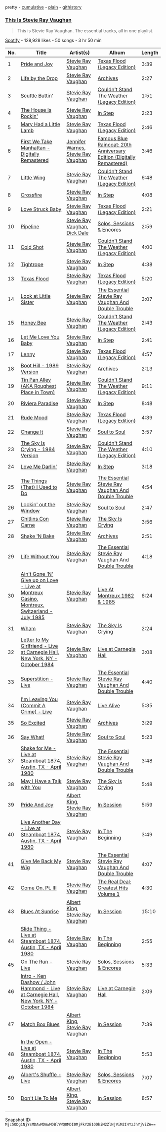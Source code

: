 pretty - [cumulative](/playlists/cumulative/37i9dQZF1DZ06evO35m9Q4.md) - [plain](/playlists/plain/37i9dQZF1DZ06evO35m9Q4) - [githistory](https://github.githistory.xyz/mackorone/spotify-playlist-archive/blob/main/playlists/plain/37i9dQZF1DZ06evO35m9Q4)

### [This Is Stevie Ray Vaughan](https://open.spotify.com/playlist/37i9dQZF1DZ06evO35m9Q4)

> This is Stevie Ray Vaughan\. The essential tracks, all in one playlist.

[Spotify](https://open.spotify.com/user/spotify) - 128,928 likes - 50 songs - 3 hr 50 min

| No. | Title | Artist(s) | Album | Length |
|---|---|---|---|---|
| 1 | [Pride and Joy](https://open.spotify.com/track/1a2iF9XymafjRk56q7oCxo) | [Stevie Ray Vaughan](https://open.spotify.com/artist/5fsDcuclIe8ZiBD5P787K1) | [Texas Flood \(Legacy Edition\)](https://open.spotify.com/album/1AL5oXZRtTc8PyhcTwg4xQ) | 3:39 |
| 2 | [Life by the Drop](https://open.spotify.com/track/1cyftogE58xHzSgb77zcsn) | [Stevie Ray Vaughan](https://open.spotify.com/artist/5fsDcuclIe8ZiBD5P787K1) | [Archives](https://open.spotify.com/album/5k4yS9NqQQnvPqe5IBJGSH) | 2:27 |
| 3 | [Scuttle Buttin'](https://open.spotify.com/track/18PhtDBBYxE0vN4YvsZnMy) | [Stevie Ray Vaughan](https://open.spotify.com/artist/5fsDcuclIe8ZiBD5P787K1) | [Couldn't Stand The Weather \(Legacy Edition\)](https://open.spotify.com/album/5vxBOzakDbJleNA1rbA7FQ) | 1:51 |
| 4 | [The House Is Rockin'](https://open.spotify.com/track/4BYmnYGNVBVm2JHVxFNMXj) | [Stevie Ray Vaughan](https://open.spotify.com/artist/5fsDcuclIe8ZiBD5P787K1) | [In Step](https://open.spotify.com/album/1d3gakptaQZQ4zw9YbOagk) | 2:23 |
| 5 | [Mary Had a Little Lamb](https://open.spotify.com/track/0nFZ2HQRnIxiwraCm2X6Uq) | [Stevie Ray Vaughan](https://open.spotify.com/artist/5fsDcuclIe8ZiBD5P787K1) | [Texas Flood \(Legacy Edition\)](https://open.spotify.com/album/1AL5oXZRtTc8PyhcTwg4xQ) | 2:46 |
| 6 | [First We Take Manhattan \- Digitally Remastered](https://open.spotify.com/track/6IRkoSxV526waQU14HQ3cE) | [Jennifer Warnes](https://open.spotify.com/artist/1BwHztAQKypBuy5WBEdJnG), [Stevie Ray Vaughan](https://open.spotify.com/artist/5fsDcuclIe8ZiBD5P787K1) | [Famous Blue Raincoat: 20th Anniversary Edition \(Digitally Remastered\)](https://open.spotify.com/album/3658N94yX3heWmnz4BToOA) | 3:46 |
| 7 | [Little Wing](https://open.spotify.com/track/5XNpdKmlLJPUbwKQceX2tW) | [Stevie Ray Vaughan](https://open.spotify.com/artist/5fsDcuclIe8ZiBD5P787K1) | [Couldn't Stand The Weather \(Legacy Edition\)](https://open.spotify.com/album/5vxBOzakDbJleNA1rbA7FQ) | 6:48 |
| 8 | [Crossfire](https://open.spotify.com/track/0jlLHrrb4aR9evd3ZwNs5I) | [Stevie Ray Vaughan](https://open.spotify.com/artist/5fsDcuclIe8ZiBD5P787K1) | [In Step](https://open.spotify.com/album/1d3gakptaQZQ4zw9YbOagk) | 4:08 |
| 9 | [Love Struck Baby](https://open.spotify.com/track/5MVMARaMoclifNmBtPu0dD) | [Stevie Ray Vaughan](https://open.spotify.com/artist/5fsDcuclIe8ZiBD5P787K1) | [Texas Flood \(Legacy Edition\)](https://open.spotify.com/album/1AL5oXZRtTc8PyhcTwg4xQ) | 2:21 |
| 10 | [Pipeline](https://open.spotify.com/track/38woaO9J9HFdlL5qBdAm68) | [Stevie Ray Vaughan](https://open.spotify.com/artist/5fsDcuclIe8ZiBD5P787K1), [Dick Dale](https://open.spotify.com/artist/6Ycrt8OjGSSFihsb0446eg) | [Solos, Sessions & Encores](https://open.spotify.com/album/34moluVsUish03HIUdzSze) | 2:59 |
| 11 | [Cold Shot](https://open.spotify.com/track/3QwDN08fGnGfRrsn5wLTej) | [Stevie Ray Vaughan](https://open.spotify.com/artist/5fsDcuclIe8ZiBD5P787K1) | [Couldn't Stand The Weather \(Legacy Edition\)](https://open.spotify.com/album/5vxBOzakDbJleNA1rbA7FQ) | 4:00 |
| 12 | [Tightrope](https://open.spotify.com/track/6pFQLoJefvBCTXtjO2dn4t) | [Stevie Ray Vaughan](https://open.spotify.com/artist/5fsDcuclIe8ZiBD5P787K1) | [In Step](https://open.spotify.com/album/1d3gakptaQZQ4zw9YbOagk) | 4:38 |
| 13 | [Texas Flood](https://open.spotify.com/track/5MtN38MGEWJt60LwtBmFNP) | [Stevie Ray Vaughan](https://open.spotify.com/artist/5fsDcuclIe8ZiBD5P787K1) | [Texas Flood \(Legacy Edition\)](https://open.spotify.com/album/1AL5oXZRtTc8PyhcTwg4xQ) | 5:20 |
| 14 | [Look at Little Sister](https://open.spotify.com/track/5He3kbhG04jAioqHVEytHq) | [Stevie Ray Vaughan](https://open.spotify.com/artist/5fsDcuclIe8ZiBD5P787K1) | [The Essential Stevie Ray Vaughan And Double Trouble](https://open.spotify.com/album/4dShhtGUjPunYS95jHOm3r) | 3:07 |
| 15 | [Honey Bee](https://open.spotify.com/track/0W4EvXCjLH6OQjtDVzdPWg) | [Stevie Ray Vaughan](https://open.spotify.com/artist/5fsDcuclIe8ZiBD5P787K1) | [Couldn't Stand The Weather \(Legacy Edition\)](https://open.spotify.com/album/5vxBOzakDbJleNA1rbA7FQ) | 2:43 |
| 16 | [Let Me Love You Baby](https://open.spotify.com/track/4kJurAMLUVZJdRSpwUphzx) | [Stevie Ray Vaughan](https://open.spotify.com/artist/5fsDcuclIe8ZiBD5P787K1) | [In Step](https://open.spotify.com/album/1d3gakptaQZQ4zw9YbOagk) | 2:41 |
| 17 | [Lenny](https://open.spotify.com/track/0h4jHdNzUrV9eGR2PT5R8c) | [Stevie Ray Vaughan](https://open.spotify.com/artist/5fsDcuclIe8ZiBD5P787K1) | [Texas Flood \(Legacy Edition\)](https://open.spotify.com/album/1AL5oXZRtTc8PyhcTwg4xQ) | 4:57 |
| 18 | [Boot Hill \- 1989 Version](https://open.spotify.com/track/60kPEmCU9j6wXd57jm5Xpj) | [Stevie Ray Vaughan](https://open.spotify.com/artist/5fsDcuclIe8ZiBD5P787K1) | [Archives](https://open.spotify.com/album/5k4yS9NqQQnvPqe5IBJGSH) | 2:13 |
| 19 | [Tin Pan Alley \(AKA Roughest Place in Town\)](https://open.spotify.com/track/7zto61V8ySp03Qi6X1LU2X) | [Stevie Ray Vaughan](https://open.spotify.com/artist/5fsDcuclIe8ZiBD5P787K1) | [Couldn't Stand The Weather \(Legacy Edition\)](https://open.spotify.com/album/5vxBOzakDbJleNA1rbA7FQ) | 9:11 |
| 20 | [Riviera Paradise](https://open.spotify.com/track/4LSu0MjxfmqMgEJf4GMnlU) | [Stevie Ray Vaughan](https://open.spotify.com/artist/5fsDcuclIe8ZiBD5P787K1) | [In Step](https://open.spotify.com/album/1d3gakptaQZQ4zw9YbOagk) | 8:48 |
| 21 | [Rude Mood](https://open.spotify.com/track/03NejRMxYMMCFo2Ylsia6l) | [Stevie Ray Vaughan](https://open.spotify.com/artist/5fsDcuclIe8ZiBD5P787K1) | [Texas Flood \(Legacy Edition\)](https://open.spotify.com/album/1AL5oXZRtTc8PyhcTwg4xQ) | 4:39 |
| 22 | [Change It](https://open.spotify.com/track/5u00iJsWV7xj5NTGAaMBQt) | [Stevie Ray Vaughan](https://open.spotify.com/artist/5fsDcuclIe8ZiBD5P787K1) | [Soul to Soul](https://open.spotify.com/album/2WYvNaZ68vRmun6Jy0Qp1e) | 3:57 |
| 23 | [The Sky Is Crying \- 1984 Version](https://open.spotify.com/track/0rXcAvuQdrQakSPhIOZ6f8) | [Stevie Ray Vaughan](https://open.spotify.com/artist/5fsDcuclIe8ZiBD5P787K1) | [Couldn't Stand The Weather \(Legacy Edition\)](https://open.spotify.com/album/5vxBOzakDbJleNA1rbA7FQ) | 4:10 |
| 24 | [Love Me Darlin'](https://open.spotify.com/track/1sjUHvDjIh4pCjAVwvbB4D) | [Stevie Ray Vaughan](https://open.spotify.com/artist/5fsDcuclIe8ZiBD5P787K1) | [In Step](https://open.spotify.com/album/1d3gakptaQZQ4zw9YbOagk) | 3:18 |
| 25 | [The Things \(That\) I Used to Do](https://open.spotify.com/track/4YAtqSH9gdzlNhVMUVmZMy) | [Stevie Ray Vaughan](https://open.spotify.com/artist/5fsDcuclIe8ZiBD5P787K1) | [The Essential Stevie Ray Vaughan And Double Trouble](https://open.spotify.com/album/4dShhtGUjPunYS95jHOm3r) | 4:54 |
| 26 | [Lookin' out the Window](https://open.spotify.com/track/221wgBBRPtKIBgpjGvMWUD) | [Stevie Ray Vaughan](https://open.spotify.com/artist/5fsDcuclIe8ZiBD5P787K1) | [Soul to Soul](https://open.spotify.com/album/2WYvNaZ68vRmun6Jy0Qp1e) | 2:47 |
| 27 | [Chitlins Con Carne](https://open.spotify.com/track/6sbZlxSYVVLce7eGP3rxkl) | [Stevie Ray Vaughan](https://open.spotify.com/artist/5fsDcuclIe8ZiBD5P787K1) | [The Sky Is Crying](https://open.spotify.com/album/7pBJuCKTNKFLf6JztTYv6B) | 3:56 |
| 28 | [Shake 'N Bake](https://open.spotify.com/track/1dvaLzUkbmvt6GsPVkW7kg) | [Stevie Ray Vaughan](https://open.spotify.com/artist/5fsDcuclIe8ZiBD5P787K1) | [Archives](https://open.spotify.com/album/5k4yS9NqQQnvPqe5IBJGSH) | 2:51 |
| 29 | [Life Without You](https://open.spotify.com/track/6Z8prosDCmjU3hkgEnyId6) | [Stevie Ray Vaughan](https://open.spotify.com/artist/5fsDcuclIe8ZiBD5P787K1) | [The Essential Stevie Ray Vaughan And Double Trouble](https://open.spotify.com/album/4dShhtGUjPunYS95jHOm3r) | 4:18 |
| 30 | [Ain't Gone 'N' Give up on Love \- Live at Montreux Casino, Montreux, Switzerland \- July 1985](https://open.spotify.com/track/5sKLUVHc6FR1LHdoc0cgl1) | [Stevie Ray Vaughan](https://open.spotify.com/artist/5fsDcuclIe8ZiBD5P787K1) | [Live At Montreux 1982 & 1985](https://open.spotify.com/album/7CPcbMHJEr5Z1OHPasEpzf) | 6:24 |
| 31 | [Wham](https://open.spotify.com/track/42DFAOfH92om07FwNqX2Ye) | [Stevie Ray Vaughan](https://open.spotify.com/artist/5fsDcuclIe8ZiBD5P787K1) | [The Sky Is Crying](https://open.spotify.com/album/7pBJuCKTNKFLf6JztTYv6B) | 2:24 |
| 32 | [Letter to My Girlfriend \- Live at Carnegie Hall, New York, NY \- October 1984](https://open.spotify.com/track/0Vxtc6GsFXlhRiJZ2IRG06) | [Stevie Ray Vaughan](https://open.spotify.com/artist/5fsDcuclIe8ZiBD5P787K1) | [Live at Carnegie Hall](https://open.spotify.com/album/5Q0OpLSi7q2fKcHQHVeBGd) | 3:08 |
| 33 | [Superstition \- Live](https://open.spotify.com/track/4OaTSHT0NYViNOgjpIAXpv) | [Stevie Ray Vaughan](https://open.spotify.com/artist/5fsDcuclIe8ZiBD5P787K1) | [The Essential Stevie Ray Vaughan And Double Trouble](https://open.spotify.com/album/4dShhtGUjPunYS95jHOm3r) | 4:40 |
| 34 | [I'm Leaving You \(Commit A Crime\) \- Live](https://open.spotify.com/track/2z9BPNJ7YgANyqBEEU07ur) | [Stevie Ray Vaughan](https://open.spotify.com/artist/5fsDcuclIe8ZiBD5P787K1) | [Live Alive](https://open.spotify.com/album/7pAjlt1BWH880YZhpT1OyW) | 5:35 |
| 35 | [So Excited](https://open.spotify.com/track/1nB4UkYsul7uVNK8YIUmw8) | [Stevie Ray Vaughan](https://open.spotify.com/artist/5fsDcuclIe8ZiBD5P787K1) | [Archives](https://open.spotify.com/album/5k4yS9NqQQnvPqe5IBJGSH) | 3:29 |
| 36 | [Say What!](https://open.spotify.com/track/3Xow4d1ABlyB9GevG9xfeS) | [Stevie Ray Vaughan](https://open.spotify.com/artist/5fsDcuclIe8ZiBD5P787K1) | [Soul to Soul](https://open.spotify.com/album/2WYvNaZ68vRmun6Jy0Qp1e) | 5:23 |
| 37 | [Shake for Me \- Live at Steamboat 1874, Austin, TX \- April 1980](https://open.spotify.com/track/0LFsHodEUTDEvoRlreOaRe) | [Stevie Ray Vaughan](https://open.spotify.com/artist/5fsDcuclIe8ZiBD5P787K1) | [The Essential Stevie Ray Vaughan And Double Trouble](https://open.spotify.com/album/4dShhtGUjPunYS95jHOm3r) | 3:48 |
| 38 | [May I Have a Talk with You](https://open.spotify.com/track/01CIueRxPGWmkQjjzT70wi) | [Stevie Ray Vaughan](https://open.spotify.com/artist/5fsDcuclIe8ZiBD5P787K1) | [The Sky Is Crying](https://open.spotify.com/album/7pBJuCKTNKFLf6JztTYv6B) | 5:48 |
| 39 | [Pride And Joy](https://open.spotify.com/track/5LNkpie03tsGvZgFxc2R0P) | [Albert King](https://open.spotify.com/artist/5aygfDCEaX5KTZOxSCpT9o), [Stevie Ray Vaughan](https://open.spotify.com/artist/5fsDcuclIe8ZiBD5P787K1) | [In Session](https://open.spotify.com/album/0NVSx5grH054ZMpiOYieyb) | 5:59 |
| 40 | [Live Another Day \- Live at Steamboat 1874, Austin, TX \- April 1980](https://open.spotify.com/track/4dtr7tpZYeYgst9ZP1Z5r0) | [Stevie Ray Vaughan](https://open.spotify.com/artist/5fsDcuclIe8ZiBD5P787K1) | [In The Beginning](https://open.spotify.com/album/5judWRJxX0B8BCohZDm69R) | 3:49 |
| 41 | [Give Me Back My Wig](https://open.spotify.com/track/61DnwvyCzQXWLK29HVfgJO) | [Stevie Ray Vaughan](https://open.spotify.com/artist/5fsDcuclIe8ZiBD5P787K1) | [The Essential Stevie Ray Vaughan And Double Trouble](https://open.spotify.com/album/4dShhtGUjPunYS95jHOm3r) | 4:07 |
| 42 | [Come On, Pt\. III](https://open.spotify.com/track/0t4Ef0Z7BGIRtwoK8S8299) | [Stevie Ray Vaughan](https://open.spotify.com/artist/5fsDcuclIe8ZiBD5P787K1) | [The Real Deal: Greatest Hits Volume 1](https://open.spotify.com/album/1cBgyEhogUvaKVgsdczgHm) | 4:30 |
| 43 | [Blues At Sunrise](https://open.spotify.com/track/2iRvnj638AaNON730B5yIs) | [Albert King](https://open.spotify.com/artist/5aygfDCEaX5KTZOxSCpT9o), [Stevie Ray Vaughan](https://open.spotify.com/artist/5fsDcuclIe8ZiBD5P787K1) | [In Session](https://open.spotify.com/album/0NVSx5grH054ZMpiOYieyb) | 15:10 |
| 44 | [Slide Thing \- Live at Steamboat 1874, Austin, TX \- April 1980](https://open.spotify.com/track/78x9FWB5S033aa4E67D9Wg) | [Stevie Ray Vaughan](https://open.spotify.com/artist/5fsDcuclIe8ZiBD5P787K1) | [In The Beginning](https://open.spotify.com/album/5judWRJxX0B8BCohZDm69R) | 2:55 |
| 45 | [On The Run \- Live](https://open.spotify.com/track/0gmMJ7GXPFTZv4kLMbHGyn) | [Stevie Ray Vaughan](https://open.spotify.com/artist/5fsDcuclIe8ZiBD5P787K1) | [Solos, Sessions & Encores](https://open.spotify.com/album/34moluVsUish03HIUdzSze) | 5:33 |
| 46 | [Intro \- Ken Dashow / John Hammond \- Live at Carnegie Hall, New York, NY \- October 1984](https://open.spotify.com/track/240SjhK6MlhtKUdU7fLBxt) | [Stevie Ray Vaughan](https://open.spotify.com/artist/5fsDcuclIe8ZiBD5P787K1) | [Live at Carnegie Hall](https://open.spotify.com/album/5Q0OpLSi7q2fKcHQHVeBGd) | 2:09 |
| 47 | [Match Box Blues](https://open.spotify.com/track/0ucfROd1kaXBwNG2AJUIzM) | [Albert King](https://open.spotify.com/artist/5aygfDCEaX5KTZOxSCpT9o), [Stevie Ray Vaughan](https://open.spotify.com/artist/5fsDcuclIe8ZiBD5P787K1) | [In Session](https://open.spotify.com/album/0NVSx5grH054ZMpiOYieyb) | 7:39 |
| 48 | [In the Open \- Live at Steamboat 1874, Austin, TX \- April 1980](https://open.spotify.com/track/07DsSy1L0z2JsiUfwR0pu7) | [Stevie Ray Vaughan](https://open.spotify.com/artist/5fsDcuclIe8ZiBD5P787K1) | [In The Beginning](https://open.spotify.com/album/5judWRJxX0B8BCohZDm69R) | 5:53 |
| 49 | [Albert's Shuffle \- Live](https://open.spotify.com/track/6aqeVjcTX2ivUtPjr0xocT) | [Stevie Ray Vaughan](https://open.spotify.com/artist/5fsDcuclIe8ZiBD5P787K1) | [Solos, Sessions & Encores](https://open.spotify.com/album/34moluVsUish03HIUdzSze) | 7:07 |
| 50 | [Don't Lie To Me](https://open.spotify.com/track/3S7qClovzdfoPxqVPcH8ma) | [Albert King](https://open.spotify.com/artist/5aygfDCEaX5KTZOxSCpT9o), [Stevie Ray Vaughan](https://open.spotify.com/artist/5fsDcuclIe8ZiBD5P787K1) | [In Session](https://open.spotify.com/album/0NVSx5grH054ZMpiOYieyb) | 8:57 |

Snapshot ID: `Mjc5ODg1NjYsMDAwMDAwMDBlYWQ0MDI0MjFkY2E1ODhiM2ZlNjViM2I4YzJhYjViZA==`
